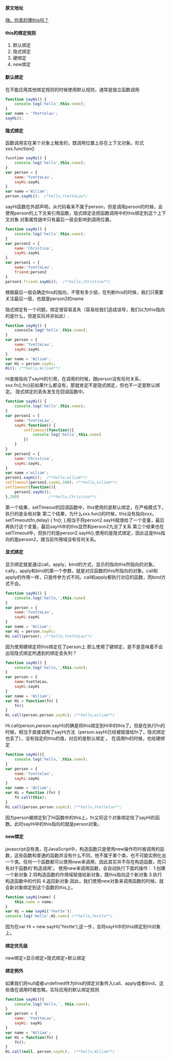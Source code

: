 #### 原文地址
[嗨，你真的懂this吗？](https://juejin.im/post/5c96d0c751882511c832ff7b)

#### this的绑定规则
1. 默认绑定
2. 隐式绑定
3. 硬绑定
4. new绑定

#### 默认绑定
在不能应用其他绑定规则的时候使用默认规则，通常是独立函数调用
```js
function sayHi() {
    console.log('hello',this.name);
}
var name = 'Ybettelau';
sayHi();
```

#### 隐式绑定
函数调用实在某个对象上触发的，既调用位置上存在上下文对象。形式xxx.function()
```js
fucntion sayHi() {
    console.log('hello',this.name);
}
var person = {
    name:'YvetteLau',
    sayHi:sayHi
}
var name ='Wiliam';
person.sayHi();  /*hello,YvetteLau*/
```
sayHi函数在外部声明，从代码看来不属于person，但是调用person的时候，会使用person的上下文来引用函数，隐式绑定会把函数调用中的this绑定到这个上下文对象
对象属性链中只有最后一层会影响到调用位置。

```js
function sayHi() {
    console.log('hello',this.name);
}
var person2 = {
    name:'Christina',
    sayHi:sayHi
}
var person1 = {
    name:'YvetteLau',
    friend:person2
}
person1.friend.sayHi();  /**hello,Christina**/
```
根据最后一层会确定this的指向，不管有多少层，在判断this的时候，我们只需要关注最后一层，也就是person2的name

隐式绑定有一个问题，绑定很容易丢失（容易给我们造成误导，我们以为this指向的是什么，但是实际并非如此）.

```js
function sayHi() {
    coonsole.log('hello',this.name);
}
var person = {
    name:'YvetteLau',
    sayHi:sayHi
}
var name = 'Wiliam';
var Hi = person.sayHi;
Hi(); /**hello,Wiliam**/
```
Hi直接指向了sayHi的引用，在调用的时候，跟person没有任何关系，xxx.fn(),fn()前如果什么都没有，那就肯定不是隐式绑定，但也不一定是默认绑定。
隐式绑定的丢失发生在回调函数中。
```js
function sayHi() {
    console.log('hello',this.name);
}
var person1 = {
    name:'YvetteLau',
    sayHi:function() {
        setTimeout(function(){
            console.log('hello',this.name)
        })
    }
}
var person2 = {
    name:'Christina',
    sayHi:sayHi,
}
var name ='wiliam';
person1.sayHi();  /**hello,wiliam**/
setTimeout(person2.sayHi,100); /**hello,wiliam**/
setTimeout(function(){
    person2.sayHi();
},200)             /**hello,Christina**/
```
第一个结果，setTimeout的回调函数中，this使用的是默认绑定，在严格模式下，执行的是全局对象
第二个结果，为什么xxx.fun()的时候，this没有指向xxx。
setTimeout(fn,delay) {
    fn();
},相当于将person2.sayHi赋值给了一个变量，最后再执行这个变量，最后sayHi中的this显然和person2九没了关系
第三个结果也在setTimeout中，但执行的是person2.sayHi(),使用的是隐式绑定，因此这是this指向的是person2，跟当前作用域没有任何关系。

#### 显式绑定
显示绑定就是通过call，apply，bind的方式，显示的指向this所指向的对象。
cally，apply和bind的第一个参数，就是对应函数的this所指向的对象。call和apply的作用一样，只是传参方式不同。call和apply都执行对应的函数，而bind方式不会。

```js
function sayHi() {
    console.log('hello,',this.name)
}
var person = {
    name:'YvetteLau',
    sayHi:sayHi
}
var name = 'Wiliam';
var Hi = person.sayHi;
Hi.call(person); /**hello,YvetteLau**/
```
因为使用硬绑定将this绑定在了person上
那么使用了硬绑定，是不是意味着不会出现隐式绑定所遇到的绑定丢失列？

```js
function sayHi() {
    console.log('hello,',this.name);
}
var person = {
    name:YvetteLau,
    sayHi:sayHi
}
var name = 'Wiliam';
var Hi = function(fn) {
    fn()
}
Hi.call(person,person.sayHi); /**hello,wiliam**/
```
Hi.call(person,person.sayHi)的确是将this绑定到Hi中的this了。但是在执行fn的时候，相当于直接调用了sayHi方法（person.sayHi已经被赋值给fn了，隐式绑定也丢了），没有指定的this的值，对应的是默认绑定
。
在调用fn的时候，也给硬绑定
```js
function sayHi(){
    console.log('hello,',this.name);
}
var person = {
    name:'Yvettelau',
    sayhi:sayHi
}
var name = 'Wiliam';
var Hi = function (fn) {
    fn.call(this);
}
Hi.call(person,person.sayHi); /**hello,Yvettelau**;
```
因为person被绑定到了Hi函数中的this上，fn又将这个对象绑定给了sayHi的函数。此时sayHi中的this指向的就是person对象。

#### new绑定
javascript没有类，在JavaScript中，构造函数只是使用new操作符时被调用的函数，这些函数和普通的函数并没有什么不同，他不属于某个类，也不可能实例化出一个类。任何一个函数都可以使用new来调用，因此其实并不存在构造函数，而只有对于函数的'构造调用'。
    使用new来调用函数，会自动执行下面的操作：
1.创建一个新对象
2.将构造函数的作用域赋值给新对象，既this指向这个新对象
3.执行构造函数中的代码
4.返回新对象
因此，我们使用new对象来调用函数的时候，就会新对象绑定到这个函数的this上。
```js
function sayHi(name) {
    this.name = name;
}
var Hi = new sayHi('Yevtte');
console.log('Hello',Hi.name) /**hello,Yevtte**/
```
因为在var Hi = new sayHi('Yevtte');这一步，会将sayHi中的this绑定到Hi对象上。

#### 绑定优先级
new绑定>显示绑定>隐式绑定>默认绑定

#### 绑定例外
如果我们将null或者undefined作为this的绑定对象传入call、apply或者bind，这些值在调用时被忽略，实际应用的默认绑定规则
```js
function sayHi(){
    console.log('Hello,', this.name);
}
var person = {
    name: 'YvetteLau',
    sayHi: sayHi
}
var name = 'Wiliam';
var Hi = function(fn) {
    fn();
}
Hi.call(null, person.sayHi);  /**hello,Wiliam**/
```




